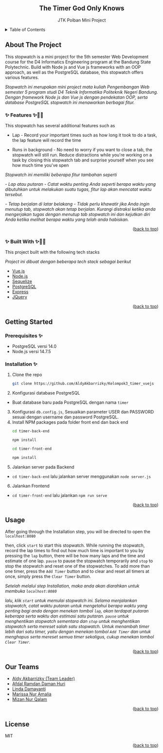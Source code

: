 <div id="top"></div>
<!--
*** Thanks for checking out the Best-README-Template. If you have a suggestion
*** that would make this better, please fork the repo and create a pull request
*** or simply open an issue with the tag "enhancement".
*** Don't forget to give the project a star!
*** Thanks again! Now go create something AMAZING! :D
-->



<!-- PROJECT SHIELDS -->
<!--
*** I'm using markdown "reference style" links for readability.
*** Reference links are enclosed in brackets [ ] instead of parentheses ( ).
*** See the bottom of this document for the declaration of the reference variables
*** for contributors-url, forks-url, etc. This is an optional, concise syntax you may use.
*** https://www.markdownguide.org/basic-syntax/#reference-style-links
-->

<!-- PROJECT LOGO -->
<br />
<div align="center">
  <h2 align="center">The Timer God Only Knows</h2>
  <p align="center">
    JTK Polban Mini Project
  </p>
</div>



<!-- TABLE OF CONTENTS -->
<details>
  <summary>Table of Contents</summary>
  <ol>
    <li><a href="#about-the-project">About The Project</a></li>
    <li><a href="#getting-started">Getting Started</a></li>
    <li><a href="#usage">Usage</a></li>
    <li><a href="#contributing">Contributing</a></li>
    <li><a href="#license">License</a></li>
    <li><a href="#our-teams">Our Teams</a></li>
  </ol>
</details>



<!-- ABOUT THE PROJECT -->
## About The Project
This stopwatch is a mini project for the 5th semester Web Development course for the D4 Informatics Engineering program at the Bandung State Polytechnic. Build with Node js and Vue js frameworks with an OOP approach, as well as the PostgreSQL database, this stopwatch offers various features.

_Stopwatch ini merupakan mini project mata kuliah Pengembangan Web semester 5 program studi D4 Teknik Informatika Politeknik Negeri Bandung. Dengan framework Node js dan Vue js dengan pendekatan OOP, serta database PostgreSQL stopwatch ini menawarkan berbagai fitur._

### ✨ Features ✨🐱‍👓
This stopwatch has several additional features such as
- Lap - Record your important times such as how long it took to do a task, the lap feature will record the time
  
- Runs in background - No need to worry if you want to close a tab, the stopwatch will still run. Reduce distractions while you're working on a task by closing this stopwatch tab and surprise yourself when you see how much time you've spen


_Stopwatch ini memiliki beberapa fitur tambahan seperti_

_- Lap atau putaran -
  Catat waktu penting Anda seperti berapa waktu yang dibutuhkan untuk melakukan suatu tugas, fitur lap akan mencatat waktu tersebut._
  
_- Tetap berjalan di latar belakang -
 Tidak perlu khawatir jika Anda ingin menutup tab, stopwatch akan tetap berjalan. Kurangi distraksi ketika anda mengerjakan tugas dengan menutup tab stopwatch ini dan kejutkan diri Anda ketika melihat berapa waktu yang telah anda habiskan._

<p align="right">(<a href="#top">back to top</a>)</p>



### ✨ Built With ✨🐱‍👓

This project built with the following tech stacks

_Project ini dibuat dengan beberapa tech stack sebagai berikut_

* [Vue.js](https://vuejs.org/)
* [Node.js](https://angular.io/)
* [Sequelize](https://sequelize.org/)
* [PostgreSQL](https://www.postgresql.org)
* [Express](https://expressjs.com)
* [JQuery](https://jquery.com)

<p align="right">(<a href="#top">back to top</a>)</p>



<!-- GETTING STARTED -->
## Getting Started

### Prerequisites ✨

* PostgreSQL versi 14.0
* Node.js versi 14.7.5

### Installation ✨

1. Clone the repo
   ```sh
   git clone https://github.com/AldyAkbarrizky/Kelompok3_timer_vuejs
   ```
2. Konfigurasi database PostgreSQL
 * Buat database baru pada PostgreSQL dengan nama ```timer```
3. Konfigurasi ```db.config.js```, Sesuaikan parameter USER dan PASSWORD sesuai dengan username dan password PostgreSQL.
4. Install NPM packages pada folder front end dan back end
   ```sh
   cd timer-back-end
   ```
   ```sh
   npm install
   ```
   ```sh
   cd timer-front-end
   ```
   ```sh
   npm install
   ```
5. Jalankan server pada Backend
 * ```cd timer-back-end``` 
    lalu jalankan server menggunakan
  ```node server.js```
6. Jalankan Frontend
 * ```cd timer-front-end``` 
    lalu jalankan
  ```npm run serve```

<p align="right">(<a href="#top">back to top</a>)</p>



<!-- USAGE EXAMPLES -->
## Usage
After going through the Installation step, you will be directed to open the
```localhost:8080```

then, click ```start``` to start this stopwatch. While running the stopwatch, record the lap times to find out how much time is important to you by pressing the ```lap``` button, there will be how many laps and the time and estimate of one lap. ```pause``` to pause the stopwatch temporarily and ```stop``` to stop the stopwatch and reset one of the stopwatches.
To add more than one timer, press the ```Add Timer``` button and to clear and reset all timers at once, simply press the ```Clear Timer``` button.

_Setelah melalui step Installation, maka anda akan diarahkan untuk membuka 
```localhost:8080```_

_lalu,  klik ```start``` untuk memulai stopwatch ini. Selama menjalankan stopwatch, catat waktu putaran untuk mengetahui berapa waktu yang penting bagi anda dengan menekan tombol ```lap```, akan terdapat putaran keberapa serta waktu dan estimasi satu putaran. ```pause``` untuk menghentikan stopwatch sementara dan ```stop``` untuk menghentikan stopwatch serta mereset salah satu stopwatch.
Untuk menambah timer lebih dari satu timer, yaitu dengan menekan tombol ```Add Timer``` dan untuk menghapus serta mereset semua timer sekaligus, cukup menekan tombol ```Clear Timer```._

<p align="right">(<a href="#top">back to top</a>)</p>

<!-- CONTACT -->
## Our Teams

* [Aldy Akbarrizky (Team Leader)](https://github.com/AldyAkbarrizky)
* [Afdal Ramdan Daman Huri](https://github.com/afdalrdh)
* [Linda Damayanti](https://github.com/linda3005)
* [Marissa Nur Amalia](https://github.com/marissanura)
* [Mizan Nur Qalam](https://github.com/Avast741)

<p align="right">(<a href="#top">back to top</a>)</p>

<!-- LICENSE -->
## License

MIT

<p align="right">(<a href="#top">back to top</a>)</p>


<!-- MARKDOWN LINKS & IMAGES -->
<!-- https://www.markdownguide.org/basic-syntax/#reference-style-links -->